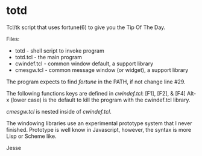 # totd
Tcl/tk script that uses fortune(6) to give you the Tip Of The Day.

Files:
* totd - shell script to invoke program
* totd.tcl - the main program
* cwindef.tcl - common window default, a support library
* cmesgw.tcl  - common message window (or widget), a support library

The program expects to find *fortune* in the PATH, if not change line #29.

The following functions keys are defined in *cwindef.tcl*: [F1], [F2], & [F4]
Alt-x (lower case) is the default to kill the program with the cwindef.tcl library.

*cmesgw.tcl* is nested inside of *cwindef.tcl*.

The windowing libraries use an experimental prototype system that I never finished.
Prototype is well know in Javascript, however, the syntax is more Lisp or Scheme like.

Jesse